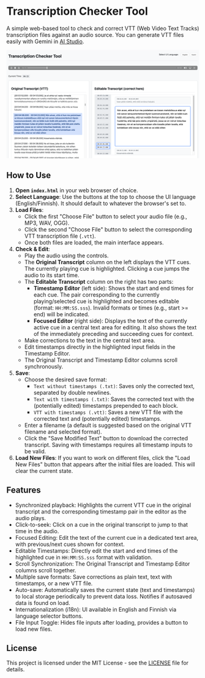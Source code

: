 # Transcription Checker Tool

A simple web-based tool to check and correct VTT (Web Video Text Tracks) transcription files against an audio source. You can generate VTT files easily with Gemini in [AI Studio](https://aistudio.google.com/app/prompts?state=%7B%22ids%22:%5B%221BD8IcXGVct71wT_kNHqU5rRnqj_LBkVF%22%5D,%22action%22:%22open%22,%22userId%22:%22110434416529506033412%22,%22resourceKeys%22:%7B%7D%7D&usp=sharing).

![screenshot](<transcript screenshot.png>)

## How to Use

1.  **Open `index.html`** in your web browser of choice.
2.  **Select Language**: Use the buttons at the top to choose the UI language (English/Finnish). It should default to whatever the browser's set to.
3.  **Load Files**:
    *   Click the first "Choose File" button to select your audio file (e.g., MP3, WAV, OGG).
    *   Click the second "Choose File" button to select the corresponding VTT transcription file (`.vtt`).
    *   Once both files are loaded, the main interface appears.
4.  **Check & Edit**:
    *   Play the audio using the controls.
    *   The **Original Transcript** column on the left displays the VTT cues. The currently playing cue is highlighted. Clicking a cue jumps the audio to its start time.
    *   The **Editable Transcript** column on the right has two parts:
        *   **Timestamp Editor** (left side): Shows the start and end times for each cue. The pair corresponding to the currently playing/selected cue is highlighted and becomes editable (format: `HH:MM:SS.sss`). Invalid formats or times (e.g., start >= end) will be indicated.
        *   **Focused Editor** (right side): Displays the text of the currently active cue in a central text area for editing. It also shows the text of the immediately preceding and succeeding cues for context.
    *   Make corrections to the text in the central text area.
    *   Edit timestamps directly in the highlighted input fields in the Timestamp Editor.
    *   The Original Transcript and Timestamp Editor columns scroll synchronously.
5.  **Save**:
    *   Choose the desired save format:
        *   `Text without timestamps (.txt)`: Saves only the corrected text, separated by double newlines.
        *   `Text with timestamps (.txt)`: Saves the corrected text with the (potentially edited) timestamps prepended to each block.
        *   `VTT with timestamps (.vtt)`: Saves a new VTT file with the corrected text and (potentially edited) timestamps.
    *   Enter a filename (a default is suggested based on the original VTT filename and selected format).
    *   Click the "Save Modified Text" button to download the corrected transcript. Saving with timestamps requires all timestamp inputs to be valid.
6.  **Load New Files**: If you want to work on different files, click the "Load New Files" button that appears after the initial files are loaded. This will clear the current state.

## Features

*   Synchronized playback: Highlights the current VTT cue in the original transcript and the corresponding timestamp pair in the editor as the audio plays.
*   Click-to-seek: Click on a cue in the original transcript to jump to that time in the audio.
*   Focused Editing: Edit the text of the current cue in a dedicated text area, with previous/next cues shown for context.
*   Editable Timestamps: Directly edit the start and end times of the highlighted cue in `HH:MM:SS.sss` format with validation.
*   Scroll Synchronization: The Original Transcript and Timestamp Editor columns scroll together.
*   Multiple save formats: Save corrections as plain text, text with timestamps, or a new VTT file.
*   Auto-save: Automatically saves the current state (text and timestamps) to local storage periodically to prevent data loss. Notifies if autosaved data is found on load.
*   Internationalization (i18n): UI available in English and Finnish via language selector buttons.
*   File Input Toggle: Hides file inputs after loading, provides a button to load new files.

## License

This project is licensed under the MIT License - see the [LICENSE](LICENSE) file for details.
